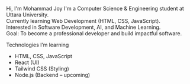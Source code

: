 Hi, I'm Mohammad Joy 
 I'm a Computer Science & Engineering student at Uttara University.  
Currently learning Web Development (HTML, CSS, JavaScript).  
Interested in Software Development, AI, and Machine Learning.  
 Goal: To become a professional developer and build impactful software.  

Technologies I’m learning
- HTML, CSS, JavaScript  
- React (UI)  
- Tailwind CSS (Styling)  
- Node.js (Backend – upcoming)  
 
